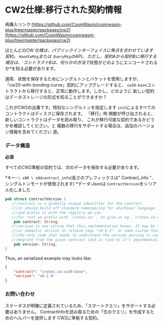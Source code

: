 # CW2仕様:移行された契約情報

再購入リンク:[https://github.com/CosmWasm/cosmwasm-plus/tree/master/packages/cw2](https://github.com/CosmWasm/cosmwasm-plus/tree/master/packages/cw2)

ほとんどのCW *仕様は、*パブリックインターフェイス*に焦点を合わせています
契約。 `HandleMsg`または` QueryMsg`のAPI。
ただし、契約Aから契約Bに移行する場合は、
コントラクトBは、何らかの方法で*状態がどのようにエンコードされるか*を知る必要があります。

通常、状態を保存するためにシングルトンとバケットを使用しますが、
「cw20-with-bonding-curve」契約にアップグレードすると、
`cw20-base`コントラクトから移行すると、正常に動作します。しかし、どのように
新しい契約はデータストレージの形式を知ることができますか？

これがCW2の出番です。特別なシングルトンを指定します
`init`によるすべてのコントラクトはディスクに保存されます。 「移行」時
関数が呼び出されると、新しいコントラクトはデータを読み取り、
これが移行可能な契約であるかどうかを確認してください。と
複数の移行をサポートする場合は、追加のバージョン情報を含めてください
道。

### データ構造

**必須**

すべてのCW2準拠の契約では、次のデータを保存する必要があります。

*キー: `\ x00 \ x0dcontract_info`(長さのプレフィックスは" Contract_info "、シングルトンモードが使用されます)
*データ:Jsonは `ContractVersion`をシリアル化しました

```rust
pub struct ContractVersion {
   ///contract is a globally unique identifier for the contract.
   ///it should build off standard namespacing for whichever language it is in,
   ///and prefix it with the registry we use.
   ///For rust we prefix with `crates.io:`, to give us eg. `crates.io:cw20-base`
    pub contract: String,
   ///version is any string that this implementation knows. It may be simple counter "1", "2".
   ///or semantic version on release tags "v0.6.2", or some custom feature flag list.
   ///the only code that needs to understand the version parsing is code that knows how to
   ///migrate from the given contract (and is tied to it's implementation somehow)
    pub version: String,
}
```

Thus, an serialized example may looks like:

```json
{
    "contract": "crates.io:cw20-base",
    "version": "v0.1.0"
}
```

### お問い合わせ

ステータスが明確に定義されているため、「スマートクエリ」をサポートする必要はありません。
ContractInfoを読み取るための「生のクエリ」を作成するためのヘルパーを提供します
CW2に準拠する契約。
